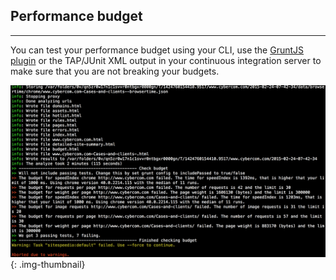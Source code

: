 ## Performance budget
* * *
You can test your performance budget using your CLI, use the [GruntJS plugin](https://www.npmjs.com/package/grunt-sitespeedio) or the TAP/JUnit XML output in your continuous integration server to make sure that you are not breaking your budgets.

[![Performance budget example](/img/perfbudget.png)](/documentation/#performance-budget)
{: .img-thumbnail}
